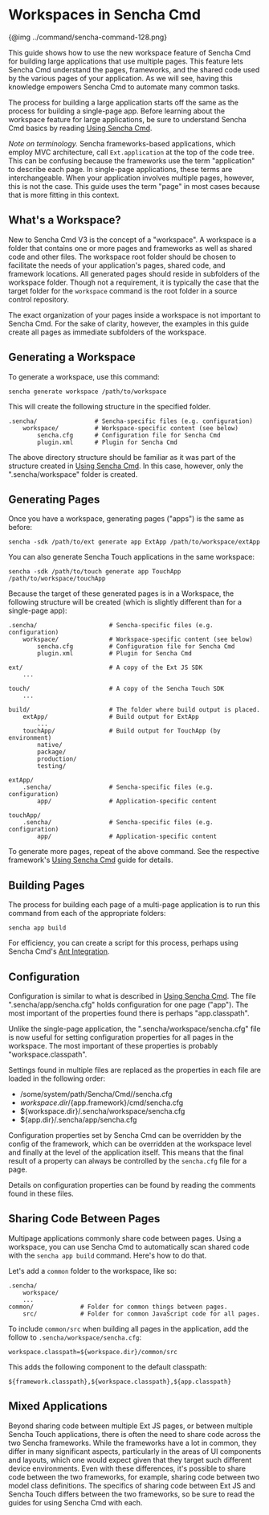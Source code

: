 # Workspaces in Sencha Cmd

{@img ../command/sencha-command-128.png}

This guide shows how to use the new workspace feature of Sencha Cmd for building large
applications that use multiple pages. This feature lets Sencha Cmd understand the pages,
frameworks, and the shared code used by the various pages of your application. As we will
see, having this knowledge empowers Sencha Cmd to automate many common tasks.

The process for building a large application starts off the same as the process for
building a single-page app. Before learning about the workspace feature for large
applications, be sure to understand Sencha Cmd basics by reading
[Using Sencha Cmd](#/guide/command_app). 

*Note on terminology.* Sencha frameworks-based applications, which employ MVC architecture,
call `Ext.application` at the top of the code tree. This can be confusing because the
frameworks use the term "application" to describe each page. In single-page applications,
these terms are interchangeable. When your application involves multiple pages, however,
this is not the case. This guide uses the term "page" in most cases because that is more
fitting in this context.

## What's a Workspace?

New to Sencha Cmd V3 is the concept of a "workspace". A workspace is a folder that
contains one or more pages and frameworks as well as shared code and other files. The
workspace root folder should be chosen to facilitate the needs of your application's pages,
shared code, and framework locations. All generated pages should reside in subfolders of
the workspace folder. Though not a requirement, it is typically the case that the target
folder for the `workspace` command is the root folder in a source control repository.

The exact organization of your pages inside a workspace is not important to Sencha Cmd.
For the sake of clarity, however, the examples in this guide create all pages as immediate
subfolders of the workspace.

## Generating a Workspace

To generate a workspace, use this command:

    sencha generate workspace /path/to/workspace

This will create the following structure in the specified folder.

    .sencha/                # Sencha-specific files (e.g. configuration)
        workspace/          # Workspace-specific content (see below)
            sencha.cfg      # Configuration file for Sencha Cmd
            plugin.xml      # Plugin for Sencha Cmd

The above directory structure should be familiar as it was part of the structure created in
[Using Sencha Cmd](#/guide/command_app). In this case, however, only the ".sencha/workspace"
folder is created.

## Generating Pages

Once you have a workspace, generating pages ("apps") is the same as before:

    sencha -sdk /path/to/ext generate app ExtApp /path/to/workspace/extApp

You can also generate Sencha Touch applications in the same workspace:

    sencha -sdk /path/to/touch generate app TouchApp /path/to/workspace/touchApp

Because the target of these generated pages is in a Workspace, the following structure
will be created (which is slightly different than for a single-page app):

    .sencha/                    # Sencha-specific files (e.g. configuration)
        workspace/              # Workspace-specific content (see below)
            sencha.cfg          # Configuration file for Sencha Cmd
            plugin.xml          # Plugin for Sencha Cmd

    ext/                        # A copy of the Ext JS SDK
        ...

    touch/                      # A copy of the Sencha Touch SDK
        ...

    build/                      # The folder where build output is placed.
        extApp/                 # Build output for ExtApp
            ...
        touchApp/               # Build output for TouchApp (by environment)
            native/
            package/
            production/
            testing/

    extApp/
        .sencha/                # Sencha-specific files (e.g. configuration)
            app/                # Application-specific content

    touchApp/
        .sencha/                # Sencha-specific files (e.g. configuration)
            app/                # Application-specific content

To generate more pages, repeat of the above command. See the respective framework's
[Using Sencha Cmd](#/guide/command_app) guide for details.

## Building Pages

The process for building each page of a multi-page application is to run this command
from each of the appropriate folders:

    sencha app build

For efficiency, you can create a script for this process, perhaps using Sencha Cmd's
[Ant Integration](#/guide/command_ant).

## Configuration

Configuration is similar to what is described in [Using Sencha Cmd](#/guide/command_app).
The file ".sencha/app/sencha.cfg" holds configuration for one page ("app"). The most
important of the properties found there is perhaps "app.classpath".

Unlike the single-page application, the ".sencha/workspace/sencha.cfg" file is now useful
for setting configuration properties for all pages in the workspace. The most important
of these properties is probably "workspace.classpath".

Settings found in multiple files are replaced as the properties in each file are loaded in
the following order:

 - /some/system/path/Sencha/Cmd/<version>/sencha.cfg
 - ${workspace.dir}/${app.framework}/cmd/sencha.cfg
 - ${workspace.dir}/.sencha/workspace/sencha.cfg
 - ${app.dir}/.sencha/app/sencha.cfg

Configuration properties set by Sencha Cmd can be overridden by the config of the framework,
which can be overridden at the workspace level and finally at the level of the application
itself. This means that the final result of a property can always be controlled by the
`sencha.cfg` file for a page.

Details on configuration properties can be found by reading the comments found in these
files.

## Sharing Code Between Pages

Multipage applications commonly share code between pages. Using a workspace, you can use
Sencha Cmd to automatically scan shared code with the `sencha app build` command. Here's
how to do that.

Let's add a `common` folder to the workspace, like so:

    .sencha/
        workspace/
        ...
    common/             # Folder for common things between pages.
        src/            # Folder for common JavaScript code for all pages.

To include `common/src` when building all pages in the application, add the follow to
`.sencha/workspace/sencha.cfg`:

    workspace.classpath=${workspace.dir}/common/src

This adds the following component to the default classpath:

    ${framework.classpath},${workspace.classpath},${app.classpath}

## Mixed Applications

Beyond sharing code between multiple Ext JS pages, or between multiple Sencha Touch
applications, there is often the need to share code across the two Sencha frameworks.
While the frameworks have a lot in common, they differ in many significant aspects,
particularly in the areas of UI components and layouts, which one would expect given that
they target such different device environments. Even with these differences, it's possible
to share code between the two frameworks, for example, sharing code between two model
class definitions. The specifics of sharing code between Ext JS and Sencha Touch differs
between the two frameworks, so be sure to read the guides for using Sencha Cmd with each.
